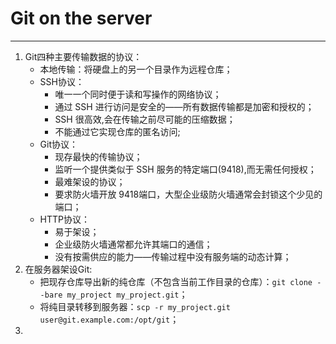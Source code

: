 # Git on the server
---
1. Git四种主要传输数据的协议：
    * 本地传输：将硬盘上的另一个目录作为远程仓库；
    * SSH协议：
        * 唯一一个同时便于读和写操作的网络协议；
        * 通过 SSH 进行访问是安全的——所有数据传输都是加密和授权的；
        * SSH 很高效,会在传输之前尽可能的压缩数据；
        * 不能通过它实现仓库的匿名访问;
    * Git协议：
        * 现存最快的传输协议；
        * 监听一个提供类似于 SSH 服务的特定端口(9418),而无需任何授权；
        * 最难架设的协议；
        * 要求防火墙开放 9418端口，大型企业级防火墙通常会封锁这个少见的端口；
    * HTTP协议：
        * 易于架设；
        * 企业级防火墙通常都允许其端口的通信；
        * 没有按需供应的能力——传输过程中没有服务端的动态计算；
2. 在服务器架设Git:
    * 把现存仓库导出新的纯仓库（不包含当前工作目录的仓库）：`git clone --bare my_project my_project.git`；
    * 将纯目录转移到服务器：`scp -r my_project.git user@git.example.com:/opt/git`；
3.             